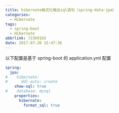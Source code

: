 ```yaml
---
title: hibernate格式化输出sql语句（spring-data-jpa）
categories:
  - Hibernate
tags:
  - spring-boot
  - Hibernate
abbrlink: 723691b5
date: 2017-07-26 15:47:36
---
```

以下配置是基于 spring-boot 的 application.yml 配置
```yml
spring:
  jpa:
#    hibernate:
#      ddl-auto: create
    show-sql: true
#    database: mysql
    properties:
      hibernate:
        format_sql: true
```
